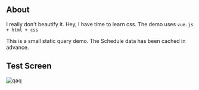 ## About

I really don't beautify it. Hey, I have time to learn css.
The demo uses `vue.js + html + css`

This is a small static query demo. The Schedule data has been cached in advance.

## Test Screen

![qaq](https://i.loli.net/2020/12/05/QjUNfvWGosMAKVZ.png)